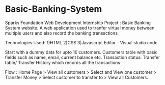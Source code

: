 # Basic-Banking-System
Sparks Foundation Web Development Internship Project : Basic Banking System website. A web application used to tranfer virtual money between multiple users and also record the banking transactions.

Technologies Used:
1)HTML
2)CSS
3)Javascript
Editor - Visual studio code

Start with a dummy data for upto 10 customers. Customers table with basic fields such as name, email, current balance etc. Transaction status: Transfer table/ Transfer History which records all the transactions

Flow : Home Page > View all customers > Select and View one customer > Transfer Money > Select customer to transfer to > View all Customers.

